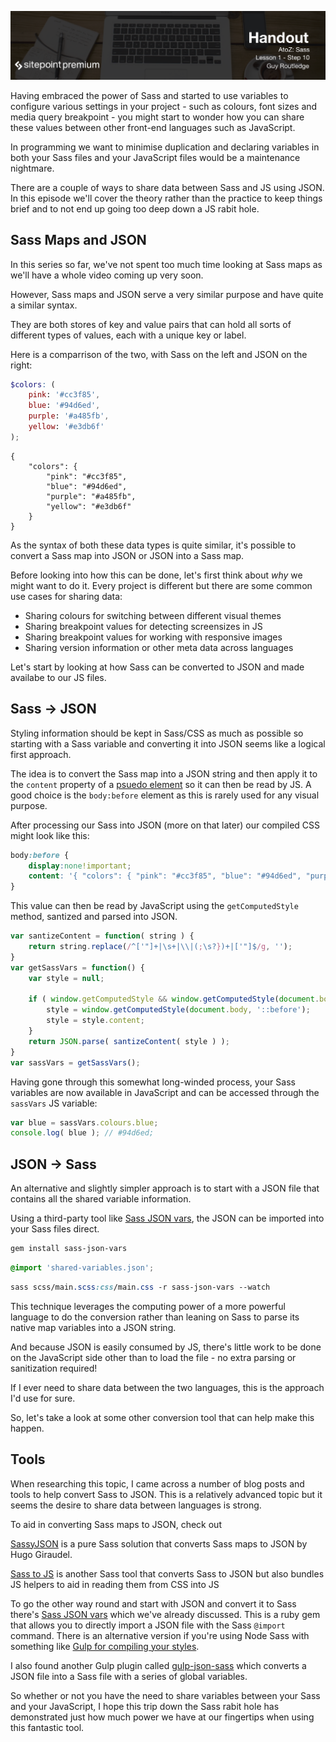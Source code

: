 ![](headings/1.10.png)

Having embraced the power of Sass and started to use variables to
configure various settings in your project - such as colours, font sizes
and media query breakpoint - you might start to wonder how you can share
these values between other front-end languages such as JavaScript.

In programming we want to minimise duplication and declaring variables
in both your Sass files and your JavaScript files would be a maintenance
nightmare.

There are a couple of ways to share data between Sass and JS using JSON.
In this episode we'll cover the theory rather than the practice to keep
things brief and to not end up going too deep down a JS rabit hole.

## Sass Maps and JSON

In this series so far, we've not spent too much time looking at Sass
maps as we'll have a whole video coming up very soon.

However, Sass maps and JSON serve a very similar purpose and have quite
a similar syntax.

They are both stores of key and value pairs that can hold all sorts of
different types of values, each with a unique key or label.

Here is a comparrison of the two, with Sass on the left and JSON on the
right:

```scss
$colors: (
	pink: '#cc3f85',
	blue: '#94d6ed',
	purple: '#a485fb',
	yellow: '#e3db6f'
);
```

```
{
	"colors": {
		"pink": "#cc3f85",
		"blue": "#94d6ed",
		"purple": "#a485fb",
		"yellow": "#e3db6f"
	}
}
```

As the syntax of both these data types is quite similar, it's possible
to convert a Sass map into JSON or JSON into a Sass map. 

Before looking into how this can be done, let's first think about *why*
we might want to do it. Every project is different but there are some
common use cases for sharing data:

* Sharing colours for switching between different visual themes
* Sharing breakpoint values for detecting screensizes in JS
* Sharing breakpoint values for working with responsive images
* Sharing version information or other meta data across languages

Let's start by looking at how Sass can be converted to JSON and made
availabe to our JS files.



## Sass -> JSON

Styling information should be kept in Sass/CSS as much as possible so
starting with a Sass variable and converting it into JSON seems like
a logical first approach.

The idea is to convert the Sass map into a JSON string and then apply it
to the `content` property of a [psuedo
element](http://www.atozcss.com/p) so it can then be read by JS. A good
choice is the `body:before` element as this is rarely used for any
visual purpose.

After processing our Sass into JSON (more on that later) our compiled
CSS might look like this:

```css
body:before {
	display:none!important;
	content: '{ "colors": { "pink": "#cc3f85", "blue": "#94d6ed", "purple": "#a485fb", "yellow": "#e3db6f" } }';
}
```

This value can then be read by JavaScript using the `getComputedStyle`
method, santized and parsed into JSON.

```javascript
var santizeContent = function( string ) {
	return string.replace(/^['"]+|\s+|\\|(;\s?})+|['"]$/g, '');
}
var getSassVars = function() {
	var style = null;

	if ( window.getComputedStyle && window.getComputedStyle(document.body, '::before') ) {
		style = window.getComputedStyle(document.body, '::before');
		style = style.content;
	}
	return JSON.parse( santizeContent( style ) );
}
var sassVars = getSassVars();
```

Having gone through this somewhat long-winded process, your Sass
variables are now available in JavaScript and can be accessed through
the `sassVars` JS variable: 

```javascript
var blue = sassVars.colours.blue;
console.log( blue ); // #94d6ed;
```



## JSON -> Sass

An alternative and slightly simpler approach is to start with a JSON
file that contains all the shared variable information.

Using a third-party tool like [Sass JSON
vars](https://viget.com/extend/sharing-data-between-sass-and-javascript-with-json),
the JSON can be imported into your Sass files direct.

```scss
gem install sass-json-vars
```

```scss
@import 'shared-variables.json';
```

```scss
sass scss/main.scss:css/main.css -r sass-json-vars --watch
```

This technique leverages the computing power of a more powerful language
to do the conversion rather than leaning on Sass to parse its native map
variables into a JSON string.

And because JSON is easily consumed by JS, there's little work to be
done on the JavaScript side other than to load the file - no extra
parsing or sanitization required! 

If I ever need to share data between the two languages, this is the
approach I'd use for sure.

So, let's take a look at some other conversion tool that can help make
this happen.



## Tools

When researching this topic, I came across a number of blog posts and
tools to help convert Sass to JSON. This is a relatively advanced topic
but it seems the desire to share data between languages is strong.

To aid in converting Sass maps to JSON, check out

[SassyJSON](http://hugogiraudel.com/2014/01/20/json-in-sass/) is
a pure Sass solution that converts Sass maps to JSON by Hugo Giraudel.

[Sass to JS](https://blog.gospodarets.com/passing_data_from_sass_to_js/) is
another Sass tool that converts Sass to JSON but also bundles JS helpers
to aid in reading them from CSS into JS

To go the other way round and start with JSON and convert it to Sass
there's [Sass JSON
vars](https://viget.com/extend/sharing-data-between-sass-and-javascript-with-json)
which we've already discussed. This is a ruby gem that allows you to
directly import a JSON file with the Sass `@import` command. There is an
alternative version if you're using Node Sass with something like [Gulp
for compiling your styles](http://www.atozsass.com/g).

I also found another Gulp plugin called
[gulp-json-sass](https://www.npmjs.com/package/gulp-json-sass) which
converts a JSON file into a Sass file with a series of global variables.

So whether or not you have the need to share variables between your Sass
and your JavaScript, I hope this trip down the Sass rabit hole has
demonstrated just how much power we have at our fingertips when using
this fantastic tool.